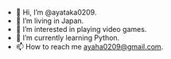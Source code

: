 - 👋 Hi, I’m @ayataka0209.
- 🏡 I’m living in Japan.
- 👀 I’m interested in playing video games.
- 🌱 I’m currently learning Python. 
- 📫 How to reach me ayaha0209@gmail.com.

<!---
ayataka0209/ayataka0209 is a ✨ special ✨ repository because its `README.md` (this file) appears on your GitHub profile.
You can click the Preview link to take a look at your changes.
--->

